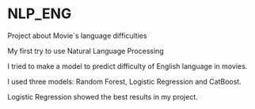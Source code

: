 # NLP_ENG
Project about Movie`s language difficulties

My first try to use Natural Language Processing

I tried to make a model to predict difficulty of English language in movies.

I used three models: Random Forest, Logistic Regression and CatBoost.

Logistic Regression showed the best results in my project.
